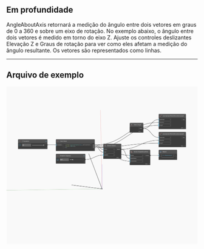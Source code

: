 ## Em profundidade
AngleAboutAxis retornará a medição do ângulo entre dois vetores em graus de 0 a 360 e sobre um eixo de rotação. No exemplo abaixo, o ângulo entre dois vetores é medido em torno do eixo Z. Ajuste os controles deslizantes Elevação Z e Graus de rotação para ver como eles afetam a medição do ângulo resultante. Os vetores são representados como linhas.
___
## Arquivo de exemplo

![AngleAboutAxis](./Autodesk.DesignScript.Geometry.Vector.AngleAboutAxis_img.jpg)

